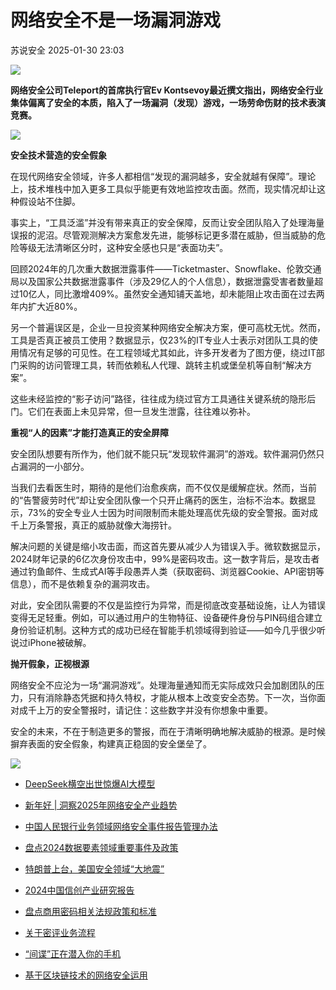 #  网络安全不是一场漏洞游戏   
 苏说安全   2025-01-30 23:03  
  
![](https://mmbiz.qpic.cn/mmbiz_gif/rhsQ9Zdul6ia8J72W1VEKKHgh8cyiagzoyyHN48oVlucmNj3PsLyQsZyuIyyVM73C6ntVGN0T9ouKyuOVeo1w7oA/640?wx_fmt=gif "")  
  
  
**网络安全公司Teleport的首席执行官Ev Kontsevoy最近撰文指出，网络安全行业集体偏离了安全的本质，陷入了一场漏洞（发现）游戏，一场劳命伤财的技术表演竞赛。**  
  
![](https://mmbiz.qpic.cn/sz_mmbiz_gif/INYsicz2qhvaY2fHKFEbrpmf5ibiceIZZUZIUHZqdZeeNoXPibltDNoxwjvTbrPzRNqEBQiakTwqaLk5RjSXUzvz7OA/640?wx_fmt=gif&from=appmsg "")  
  
  
  
  
**安全技术营造的安全假象**  
  
  
  
在现代网络安全领域，许多人都相信“发现的漏洞越多，安全就越有保障”。理论上，技术堆栈中加入更多工具似乎能更有效地监控攻击面。然而，现实情况却让这种假设站不住脚。  
  
  
事实上，“工具泛滥”并没有带来真正的安全保障，反而让安全团队陷入了处理海量误报的泥沼。尽管观测解决方案愈发先进，能够标记更多潜在威胁，但当威胁的危险等级无法清晰区分时，这种安全感也只是“表面功夫”。  
  
  
回顾2024年的几次重大数据泄露事件——Ticketmaster、Snowflake、伦敦交通局以及国家公共数据泄露事件（涉及29亿人的个人信息），数据泄露受害者数量超过10亿人，同比激增409%。虽然安全通知铺天盖地，却未能阻止攻击面在过去两年内扩大近80%。  
  
  
另一个普遍误区是，企业一旦投资某种网络安全解决方案，便可高枕无忧。然而，工具是否真正被员工使用？数据显示，仅23%的IT专业人士表示对团队工具的使用情况有足够的可见性。在工程领域尤其如此，许多开发者为了图方便，绕过IT部门采购的访问管理工具，转而依赖私人代理、跳转主机或堡垒机等自制“解决方案”。  
  
  
这些未经监控的“影子访问”路径，往往成为绕过官方工具通往关键系统的隐形后门。它们在表面上未见异常，但一旦发生泄露，往往难以弥补。  
  
  
  
**重视“人的因素”才能打造真正的安全屏障**  
  
  
  
安全团队想要有所作为，他们就不能只玩“发现软件漏洞”的游戏。软件漏洞仍然只占漏洞的一小部分。  
  
  
当我们去看医生时，期待的是他们治愈疾病，而不仅仅是缓解症状。然而，当前的“告警疲劳时代”却让安全团队像一个只开止痛药的医生，治标不治本。数据显示，73%的安全专业人士因为时间限制而未能处理高优先级的安全警报。面对成千上万条警报，真正的威胁就像大海捞针。  
  
  
解决问题的关键是缩小攻击面，而这首先要从减少人为错误入手。微软数据显示，2024财年记录的6亿次身份攻击中，99%是密码攻击。这一数字背后，是攻击者通过钓鱼邮件、生成式AI等手段愚弄人类（获取密码、浏览器Cookie、API密钥等信息），而不是依赖复杂的漏洞攻击。  
  
  
对此，安全团队需要的不仅是监控行为异常，而是彻底改变基础设施，让人为错误变得无足轻重。例如，可以通过用户的生物特征、设备硬件身份与PIN码组合建立身份验证机制。这种方式的成功已经在智能手机领域得到验证——如今几乎很少听说过iPhone被破解。  
  
  
  
**抛开假象，正视根源**  
  
  
  
网络安全不应沦为一场“漏洞游戏”。处理海量通知而无实际成效只会加剧团队的压力，只有消除静态凭据和持久特权，才能从根本上改变安全态势。下一次，当你面对成千上万的安全警报时，请记住：这些数字并没有你想象中重要。  
  
  
安全的未来，不在于制造更多的警报，而在于清晰明确地解决威胁的根源。是时候摒弃表面的安全假象，构建真正稳固的安全堡垒了。  
  
  
![](https://mmbiz.qpic.cn/mmbiz_gif/rhsQ9Zdul6h0zGyibPD97X56ABUAlsArHRLbGnO3850XHPCtWT95ka4saD6UibbwEsCs8iapW3At1yV4zWaHAw6ZA/640?wx_fmt=gif&wxfrom=5&wx_lazy=1&tp=webp "")  
  
- [DeepSeek横空出世惊爆AI大模型](https://mp.weixin.qq.com/s?__biz=Mzg5OTg5OTI1NQ==&mid=2247489852&idx=1&sn=08a0bc388f70c1cdfe15f5d02cf2042f&scene=21#wechat_redirect)  
  
  
- [新年好 | 洞察2025年网络安全产业趋势](https://mp.weixin.qq.com/s?__biz=Mzg5OTg5OTI1NQ==&mid=2247489844&idx=1&sn=36f1c90e8bd6d4b656b0d844e9d34e9f&scene=21#wechat_redirect)  
  
  
- [中国人民银行业务领域网络安全事件报告管理办法](https://mp.weixin.qq.com/s?__biz=Mzg5OTg5OTI1NQ==&mid=2247489840&idx=1&sn=3ce83f75fbf4d0d13c0f7ce1e2fcdaf5&scene=21#wechat_redirect)  
  
  
- [盘点2024数据要素领域重要事件及政策](https://mp.weixin.qq.com/s?__biz=Mzg5OTg5OTI1NQ==&mid=2247489822&idx=1&sn=c999570c2af7b52f50dc744e6cdd2322&scene=21#wechat_redirect)  
  
  
- [特朗普上台，美国安全领域“大地震”](https://mp.weixin.qq.com/s?__biz=Mzg5OTg5OTI1NQ==&mid=2247489819&idx=1&sn=badb90b1860036e4b56c6fcc88248945&scene=21#wechat_redirect)  
  
  
- [2024中国信创产业研究报告](https://mp.weixin.qq.com/s?__biz=Mzg5OTg5OTI1NQ==&mid=2247489808&idx=1&sn=ece767dc2c3ac5354fe48f68a7590cd5&scene=21#wechat_redirect)  
  
  
- [盘点商用密码相关法规政策和标准](https://mp.weixin.qq.com/s?__biz=Mzg5OTg5OTI1NQ==&mid=2247489801&idx=1&sn=d7f619a8e4f232c97a14d06075e7793b&scene=21#wechat_redirect)  
  
  
- [关于密评业务流程](https://mp.weixin.qq.com/s?__biz=Mzg5OTg5OTI1NQ==&mid=2247489793&idx=1&sn=e988d22e112b2f6b49e2464573dffa32&scene=21#wechat_redirect)  
  
  
- [“间谍”正在潜入你的手机](https://mp.weixin.qq.com/s?__biz=Mzg5OTg5OTI1NQ==&mid=2247489786&idx=1&sn=4b1c4df2d56e34fa521c69996bf42e3f&scene=21#wechat_redirect)  
  
  
- [基于区块链技术的网络安全运用](https://mp.weixin.qq.com/s?__biz=Mzg5OTg5OTI1NQ==&mid=2247489778&idx=1&sn=a9819a63aeda8d65acbc7bffca2eb3dd&scene=21#wechat_redirect)  
  
  
  
  
